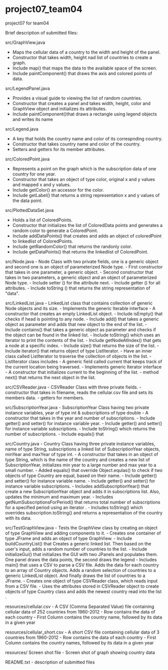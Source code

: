 # project07_team04
project07 for team04

Brief description of submitted files:

src/GraphView.java
   - Maps the cellular data of a country to the width and height of the panel.
   - Constructor that takes width, height nad list of countries to create a graph.
   - Include map() that maps the data to the available space of the screen.
   - Include paintComponent() that draws the axis and colored points of data.


src/LegendPanel.java
   - Provides a visual guide to viewing the list of random countries.
   - Constructor that creates a panel and takes width, height, color and GraphView object and initializes its attributes.
   - Include paintComponent()that draws a rectangle using legend objects and writes its name

src/Legend.java
   - A key that holds the country name and color of its correspnding country.
   - Constructor that takes country name and color of the country.
   - Setters and getters for its member attributes.

src/ColoredPoint.java
   - Represents a point on the graph which is the subscription data of one country for one year.
   - Constructor that takes an object of type color, original x and y values and mapped x and y values.
   - Include getColor() an accessor for the color.
   - Include getLabel() that returns a string representation x and y values of the data point.


src/PlottedDataSet.java
   - Holds a list of ColoredPoints.
   - Constructor that initializes the list of ColoredData points and generates a random color to generate a ColoredPoint.
   - Include addDataPoints() that creates and adds an object of coloredPoint to linkedlist of ColoredPoints.
   - Include getRandomColor() that returns the randonly color.
   - Include getDataPoints() that returns the linkedlist of ColoredPoint.


src/Node.java
    - Node Class with two private fields, one is a generic object and second one is an object of parameterized Node type.
    - First constructor that takes in one parameter, a generic object.
    - Second constructor that takes in two parameters, a generic object and an object of parameterized Node type.
    - Include setter () for the attribute next.
    - Include getter () for all attributes.
    - Include toString () that returns the string representation of "data". 

src/LinkedList.java
    - LinkedList class that contains collection of generic Node objects and its size.
    - Implements the generic Iterable interface
    - A constructor that creates an empty LinkedList object. 
    - Include isEmpty() that checks if head is pointing to any node.
    - Include add() that takes a generic object as parameter and adds that new object to the end of the list.
    - Include contains() that takes a generic object as parameter and checks if the object can be found in the linked list.
    - Include toString() which uses an iterator to print the contents of the list.
    - Include getNodeAtIndex() that gets a node at a specific index.
    - Include size() that returns the size of the list.
    - Include iterator() that returns object of type ListIterator.
    - Have an inner class called ListIterator to traverse the collection of objects in the list.
    - ListIterator class includes
        - A generic field called current that keeps track of the current location being traversed.
        - Implements generic Iterator interface
        - A constructor that initializes current to the beginning of the list.
        - method next() that returns the next object in the list.
           

src/CSVReader.java
    - CSVReader Class with three private fields.
    - constructor that takes in filename, reads the cellular.csv file and sets its members data. 
    - getters for members.   


src/SubscriptionYear.java
    - SubscriptionYear Class having two private instance variables, year of type int & subscriptions of type double 
    - A constructor that takes in the year and number of subscriptions. 
    - Include getter() and setter() for instance variable year.
    - Include getter() and setter() for instance variable subscriptions.
    - Include toString() which returns the number of subscriptions. 
    - Include equals() that 
 

src/Country.java
    - Country Class having three private instance variables, name of type String, subscriptions a linked list of SubscriptionYear objects, minYear and maxYear of type int.
    - A constructor that takes in an object of type String, which is the name of the country and creates a new list of SubscriptionYear, initializes min year to a large number and max year to a small number.
    - Added equals() that override Object.equlas() to check if two objects of type Country are equal, based on their name.
    - Include getter() and setter() for instance variable name.
    - Include getter() and setter() for instance variable subscriptions. 
    - Includes addSubscriptionYear() that create a new SubscriptionYear object and adds it in subscriptions list. Also, updates the minimum and maximum year.
    - Includes getNumSubscriptionsForPeriod() that returns total number of subscriptions for a specified period using an iterator  .
    - Includes toString() which overrides subscription.toString() and returns a representation of the country with its data.
    

src/TestGraphView.java
    - Tests the GraphView class by creating an object of type GraphView and adding components to it.
    - Creates one container of type JFrame and adds an object of type GraphView.
    - Include buildCountryList() that Creates a generic linked list. Then based on the user's input, adds a random number of countries to the list.
    - Include initializeGui() that initializes the GUI with two JPanels and populates them. One panel draws the data points, the second draws the legend
    - Includes main() that uses a CSV to parse a CSV file. Adds the data for each country to an array of Country objects. Adds a random selection of countries to a generic LinkedList object. And finally draws the list of countries to a JFrame.
    - Creates one object of type CSVReader class, which reads input from a CSV file. 
    - Uses the attributes stored in CSVReader object to create objects of type Country class and adds the newest country read into the list .       
    
  
resources/cellular.csv
    - A CSV (Comma Separated Value) file containing cellular data of 252 countries from 1960-2012
    - Row contains the data of each country 
    - First Column contains the country name, followed by its data in a given year 
 
resources/cellular_short.csv 
    - A short CSV file containing cellular data of 3 countries from 1960-2012 
    - Row contains the data of each country 
    - First Column contains the country names, followed by its data in a given year
    
resources/ Screen shot file
    - Screen shot of graph showing country data

README.txt
    - description of submitted files
